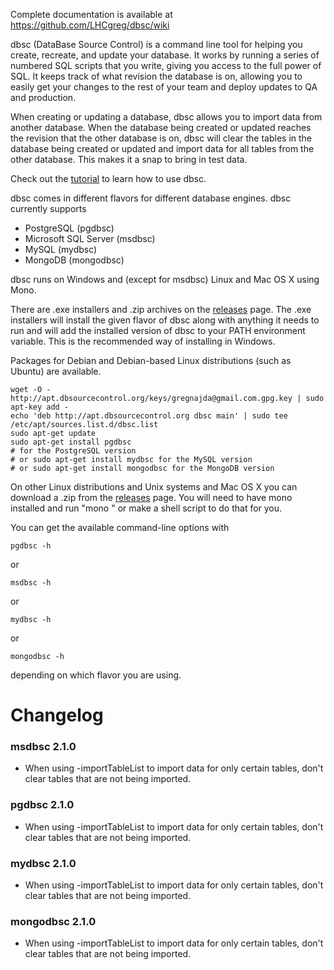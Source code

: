 Complete documentation is available at https://github.com/LHCgreg/dbsc/wiki

dbsc (DataBase Source Control) is a command line tool for helping you create, recreate, and update your database. It works by running a series of numbered SQL scripts that you write, giving you access to the full power of SQL. It keeps track of what revision the database is on, allowing you to easily get your changes to the rest of your team and deploy updates to QA and production.

When creating or updating a database, dbsc allows you to import data from another database. When the database being created or updated reaches the revision that the other database is on, dbsc will clear the tables in the database being created or updated and import data for all tables from the other database. This makes it a snap to bring in test data.

Check out the [tutorial](https://github.com/LHCGreg/dbsc/wiki/Tutorial) to learn how to use dbsc.

dbsc comes in different flavors for different database engines. dbsc currently supports

* PostgreSQL (pgdbsc)
* Microsoft SQL Server (msdbsc)
* MySQL (mydbsc)
* MongoDB (mongodbsc)

dbsc runs on Windows and (except for msdbsc) Linux and Mac OS X using Mono.

There are .exe installers and .zip archives on the [releases](https://github.com/LHCGreg/dbsc/releases) page. The .exe installers will install the given flavor of dbsc along with anything it needs to run and will add the installed version of dbsc to your PATH environment variable. This is the recommended way of installing in Windows.

Packages for Debian and Debian-based Linux distributions (such as Ubuntu) are available.

```
wget -O - http://apt.dbsourcecontrol.org/keys/gregnajda@gmail.com.gpg.key | sudo apt-key add -
echo 'deb http://apt.dbsourcecontrol.org dbsc main' | sudo tee /etc/apt/sources.list.d/dbsc.list
sudo apt-get update
sudo apt-get install pgdbsc
# for the PostgreSQL version
# or sudo apt-get install mydbsc for the MySQL version
# or sudo apt-get install mongodbsc for the MongoDB version
```

On other Linux distributions and Unix systems and Mac OS X you can download a .zip from the [releases](https://github.com/LHCGreg/dbsc/releases) page. You will need to have mono installed and run "mono <path to dbsc> <command line arguments>" or make a shell script to do that for you.

You can get the available command-line options with

`pgdbsc -h`

or

`msdbsc -h`

or

`mydbsc -h`

or

`mongodbsc -h`

depending on which flavor you are using.

# Changelog

### msdbsc 2.1.0
* When using -importTableList to import data for only certain tables, don't clear tables that are not being imported.

### pgdbsc 2.1.0
* When using -importTableList to import data for only certain tables, don't clear tables that are not being imported.

### mydbsc 2.1.0
* When using -importTableList to import data for only certain tables, don't clear tables that are not being imported.

### mongodbsc 2.1.0
* When using -importTableList to import data for only certain tables, don't clear tables that are not being imported.